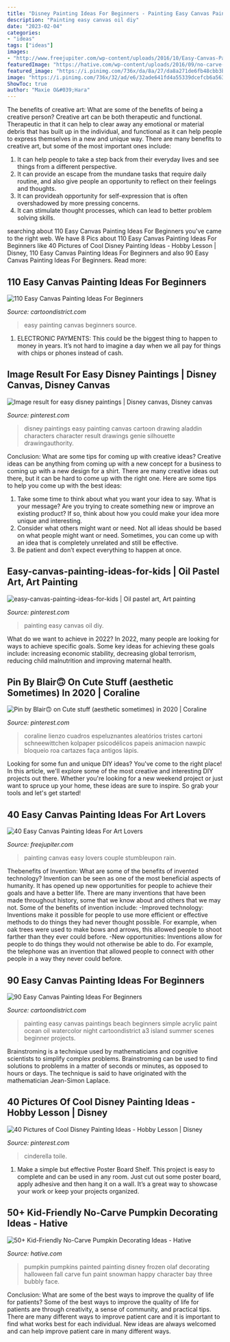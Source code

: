 ```yaml
---
title: "Disney Painting Ideas For Beginners - Painting Easy Canvas Paintings Beach Beginners Simple Acrylic Paint Ocean Oil Watercolor Night Cartoondistrict A3 Island Summer Scenes Beginner Projects"
description: "Painting easy canvas oil diy"
date: "2023-02-04"
categories:
- "ideas"
tags: ["ideas"]
images:
- "http://www.freejupiter.com/wp-content/uploads/2016/10/Easy-Canvas-Painting-Ideas-10.jpg"
featuredImage: "https://hative.com/wp-content/uploads/2016/09/no-carve-pumpkin-kids/40-no-carve-pumpkin-decorating.jpg"
featured_image: "https://i.pinimg.com/736x/da/8a/27/da8a271de6fb48cbb3bdc041a6302732--disney-paintings-easy-disney-art.jpg"
image: "https://i.pinimg.com/736x/32/ad/e6/32ade641fd4a55339dcefcb6a563ffb7.jpg"
ShowToc: true
author: "Maxie O&#039;Hara"
---
```



The benefits of creative art: What are some of the benefits of being a creative person?
Creative art can be both therapeutic and functional. Therapeutic in that it can help to clear away any emotional or material debris that has built up in the individual, and functional as it can help people to express themselves in a new and unique way. There are many benefits to creative art, but some of the most important ones include: 
1. It can help people to take a step back from their everyday lives and see things from a different perspective.
2. It can provide an escape from the mundane tasks that require daily routine, and also give people an opportunity to reflect on their feelings and thoughts. 
3. It can provideah opportunity for self-expression that is often overshadowed by more pressing concerns. 
4. It can stimulate thought processes, which can lead to better problem solving skills.

	

		
searching about 110 Easy Canvas Painting Ideas For Beginners you've came to the right web. We have 8 Pics about 110 Easy Canvas Painting Ideas For Beginners like 40 Pictures of Cool Disney Painting Ideas - Hobby Lesson | Disney, 110 Easy Canvas Painting Ideas For Beginners and also 90 Easy Canvas Painting Ideas For Beginners. Read more:
		
    
## 110 Easy Canvas Painting Ideas For Beginners

<img loading=lazy src="http://www.cartoondistrict.com/wp-content/uploads/2017/06/Easy-Canvas-Painting-Ideas-For-Beginners15-1.jpg" onerror="this.onerror=null;this.src='https://tse3.mm.bing.net/th?id=OIP.95vW5q5Xz0Vw1UleV7OBFQHaKE&amp;pid=15.1';" alt="110 Easy Canvas Painting Ideas For Beginners">

_Source: cartoondistrict.com_

>easy painting canvas beginners source. 

	

1. ELECTRONIC PAYMENTS: This could be the biggest thing to happen to money in years. It’s not hard to imagine a day when we all pay for things with chips or phones instead of cash. 

    
## Image Result For Easy Disney Paintings | Disney Canvas, Disney Canvas

<img loading=lazy src="https://i.pinimg.com/736x/da/8a/27/da8a271de6fb48cbb3bdc041a6302732--disney-paintings-easy-disney-art.jpg" onerror="this.onerror=null;this.src='https://tse2.mm.bing.net/th?id=OIP.kMeMm_SZmghglR2e4yMfcAHaFj&amp;pid=15.1';" alt="Image result for easy disney paintings | Disney canvas, Disney canvas">

_Source: pinterest.com_

>disney paintings easy painting canvas cartoon drawing aladdin characters character result drawings genie silhouette drawingauthority. 

	

Conclusion: What are some tips for coming up with creative ideas?
Creative ideas can be anything from coming up with a new concept for a business to coming up with a new design for a shirt. There are many creative ideas out there, but it can be hard to come up with the right one. Here are some tips to help you come up with the best ideas: 
1) Take some time to think about what you want your idea to say. What is your message? Are you trying to create something new or improve an existing product? If so, think about how you could make your idea more unique and interesting. 
2) Consider what others might want or need. Not all ideas should be based on what people might want or need. Sometimes, you can come up with an idea that is completely unrelated and still be effective. 
3) Be patient and don’t expect everything to happen at once.

    
## Easy-canvas-painting-ideas-for-kids | Oil Pastel Art, Art Painting

<img loading=lazy src="https://i.pinimg.com/736x/53/bb/88/53bb88b62ca1e651f6f7a2cc3f008342.jpg" onerror="this.onerror=null;this.src='https://tse3.mm.bing.net/th?id=OIP.28PlYe9sq1xBsDQZGxbFpwHaJ6&amp;pid=15.1';" alt="easy-canvas-painting-ideas-for-kids | Oil pastel art, Art painting">

_Source: pinterest.com_

>painting easy canvas oil diy. 

	

What do we want to achieve in 2022?
In 2022, many people are looking for ways to achieve specific goals. Some key ideas for achieving these goals include: increasing economic stability, decreasing global terrorism, reducing child malnutrition and improving maternal health.

    
## Pin By Blair🙃 On Cute Stuff (aesthetic Sometimes) In 2020 | Coraline

<img loading=lazy src="https://i.pinimg.com/736x/32/ad/e6/32ade641fd4a55339dcefcb6a563ffb7.jpg" onerror="this.onerror=null;this.src='https://tse1.mm.bing.net/th?id=OIP.aJn0YXmKs1sPRJiGelDVCQHaNR&amp;pid=15.1';" alt="Pin by Blair🙃 on Cute stuff (aesthetic sometimes) in 2020 | Coraline">

_Source: pinterest.com_

>coraline lienzo cuadros espeluznantes aleatórios tristes cartoni schneewittchen kolpaper psicodélicos papeis animacion nawpic bloqueio roa cartazes faça antigos lápis. 

	

Looking for some fun and unique DIY ideas? You've come to the right place! In this article, we'll explore some of the most creative and interesting DIY projects out there. Whether you're looking for a new weekend project or just want to spruce up your home, these ideas are sure to inspire. So grab your tools and let's get started!

    
## 40 Easy Canvas Painting Ideas For Art Lovers

<img loading=lazy src="http://www.freejupiter.com/wp-content/uploads/2016/10/Easy-Canvas-Painting-Ideas-10.jpg" onerror="this.onerror=null;this.src='https://tse3.mm.bing.net/th?id=OIP.xrrWS4eToBK7yNxF156iQQHaLt&amp;pid=15.1';" alt="40 Easy Canvas Painting Ideas For Art Lovers">

_Source: freejupiter.com_

>painting canvas easy lovers couple stumbleupon rain. 

	

Thebenefits of Invention: What are some of the benefits of invented technology?
Invention can be seen as one of the most beneficial aspects of humanity. It has opened up new opportunities for people to achieve their goals and have a better life. There are many inventions that have been made throughout history, some that we know about and others that we may not. Some of the benefits of invention include: 
-Improved technology: Inventions make it possible for people to use more efficient or effective methods to do things they had never thought possible. For example, when oak trees were used to make bows and arrows, this allowed people to shoot farther than they ever could before. 
-New opportunities: Inventions allow for people to do things they would not otherwise be able to do. For example, the telephone was an invention that allowed people to connect with other people in a way they never could before.

    
## 90 Easy Canvas Painting Ideas For Beginners

<img loading=lazy src="http://www.cartoondistrict.com/wp-content/uploads/2017/06/Easy-Canvas-Painting-Ideas-For-Beginners17-1.jpg" onerror="this.onerror=null;this.src='https://tse2.mm.bing.net/th?id=OIP.vvkeAUxQvgkUVSxEPgOckQHaJ4&amp;pid=15.1';" alt="90 Easy Canvas Painting Ideas For Beginners">

_Source: cartoondistrict.com_

>painting easy canvas paintings beach beginners simple acrylic paint ocean oil watercolor night cartoondistrict a3 island summer scenes beginner projects. 

	

Brainstroming is a technique used by mathematicians and cognitive scientists to simplify complex problems. Brainstroming can be used to find solutions to problems in a matter of seconds or minutes, as opposed to hours or days. The technique is said to have originated with the mathematician Jean-Simon Laplace.

    
## 40 Pictures Of Cool Disney Painting Ideas - Hobby Lesson | Disney

<img loading=lazy src="https://i.pinimg.com/736x/aa/0d/04/aa0d0470501978c591ec29c6ed3b701d.jpg" onerror="this.onerror=null;this.src='https://tse3.mm.bing.net/th?id=OIP.ZWDHGy3oCpxfOlNrBBBJzgAAAA&amp;pid=15.1';" alt="40 Pictures of Cool Disney Painting Ideas - Hobby Lesson | Disney">

_Source: pinterest.com_

>cinderella toile. 

	

1. Make a simple but effective Poster Board Shelf. This project is easy to complete and can be used in any room. Just cut out some poster board, apply adhesive and then hang it on a wall. It’s a great way to showcase your work or keep your projects organized.

    
## 50+ Kid-Friendly No-Carve Pumpkin Decorating Ideas - Hative

<img loading=lazy src="https://hative.com/wp-content/uploads/2016/09/no-carve-pumpkin-kids/40-no-carve-pumpkin-decorating.jpg" onerror="this.onerror=null;this.src='https://tse1.mm.bing.net/th?id=OIP.OGGvLxyfVaAKeh_J-YuK6gHaLG&amp;pid=15.1';" alt="50+ Kid-Friendly No-Carve Pumpkin Decorating Ideas - Hative">

_Source: hative.com_

>pumpkin pumpkins painted painting disney frozen olaf decorating halloween fall carve fun paint snowman happy character bay three bubbly face. 

	

Conclusion: What are some of the best ways to improve the quality of life for patients?
Some of the best ways to improve the quality of life for patients are through creativity, a sense of community, and practical tips. There are many different ways to improve patient care and it is important to find what works best for each individual. New ideas are always welcomed and can help improve patient care in many different ways.

